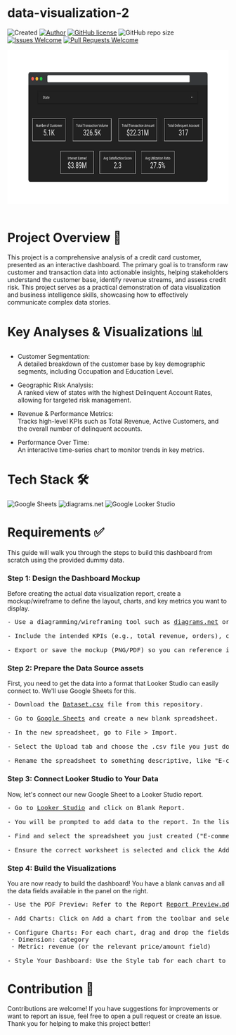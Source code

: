  # data-visualization-2
![Created](https://img.shields.io/badge/Created-21--Sep--2025-blue.svg) [![Author](http://img.shields.io/badge/author-@Zevhys-blue.svg)](https://www.linkedin.com/in/rakha-djauhari/) [![GitHub license](https://img.shields.io/github/license/Zevhys/data-visualization-1)](https://github.com/Zevhys/data-visualization-1/blob/main/LICENSE) ![GitHub repo size](https://img.shields.io/github/repo-size/Zevhys/data-visualization-1) [![Issues Welcome](https://img.shields.io/badge/issues-welcome-brightgreen.svg)](https://github.com/Zevhys/data-visualization-1/issues) [![Pull Requests Welcome](https://img.shields.io/badge/pull%20requests-welcome-brightgreen.svg)](https://github.com/Zevhys/data-visualization-1/pulls)

<div align="center">
<img src="Thumbnail.webp" height="350px"> 
</div>

</br>

# Project Overview 📄
This project is a comprehensive analysis of a credit card customer, presented as an interactive dashboard. The primary goal is to transform raw customer and transaction data into actionable insights, helping stakeholders understand the customer base, identify revenue streams, and assess credit risk. This project serves as a practical demonstration of data visualization and business intelligence skills, showcasing how to effectively communicate complex data stories.

# Key Analyses & Visualizations 📊
- Customer Segmentation: </br>
A detailed breakdown of the customer base by key demographic segments, including Occupation and Education Level.

- Geographic Risk Analysis: </br>
A ranked view of states with the highest Delinquent Account Rates, allowing for targeted risk management.

- Revenue & Performance Metrics: </br>
Tracks high-level KPIs such as Total Revenue, Active Customers, and the overall number of delinquent accounts.

- Performance Over Time: </br>
An interactive time-series chart to monitor trends in key metrics.

# Tech Stack 🛠️
![Google Sheets](https://img.shields.io/badge/Google%20Sheets-34A853?style=flat-square&logo=google-sheets&logoColor=white)
![diagrams.net](https://img.shields.io/badge/diagrams.net-F08705?style=flat-square&logo=diagramsdotnet&logoColor=white)
![Google Looker Studio](https://img.shields.io/badge/Google%20Looker%20Studio-4285F4?style=flat-square&logo=looker&logoColor=white)

# Requirements ✅
This guide will walk you through the steps to build this dashboard from scratch using the provided dummy data.

### Step 1: Design the Dashboard Mockup
Before creating the actual data visualization report, create a mockup/wireframe to define the layout, charts, and key metrics you want to display.

<pre>
- Use a diagramming/wireframing tool such as <a href="https://app.diagrams.net/" target="_blank">diagrams.net</a> or alternatives like Figma/Excalidraw.

- Include the intended KPIs (e.g., total revenue, orders), chart types (e.g., time series, bar, pie), filters (e.g., date range, category), and overall layout.

- Export or save the mockup (PNG/PDF) so you can reference it while building the report.
</pre>

### Step 2: Prepare the Data Source assets
First, you need to get the data into a format that Looker Studio can easily connect to. We'll use Google Sheets for this.

<pre>
- Download the <a href="assets/Dataset.csv">Dataset.csv</a> file from this repository.

- Go to <a href="https://sheets.google.com" target="_blank">Google Sheets</a> and create a new blank spreadsheet.

- In the new spreadsheet, go to File > Import.

- Select the Upload tab and choose the .csv file you just downloaded. Leave the import options as default and click Import data.

- Rename the spreadsheet to something descriptive, like "E-commerce Sales Dashboard Data".
</pre>

### Step 3: Connect Looker Studio to Your Data
Now, let's connect our new Google Sheet to a Looker Studio report.

<pre>
- Go to <a href="https://lookerstudio.google.com" target="_blank">Looker Studio</a> and click on Blank Report.

- You will be prompted to add data to the report. In the list of connectors, select Google Sheets.

- Find and select the spreadsheet you just created ("E-commerce Sales Dashboard Data").

- Ensure the correct worksheet is selected and click the Add button in the bottom right corner.
</pre>

### Step 4: Build the Visualizations 
You are now ready to build the dashboard! You have a blank canvas and all the data fields available in the panel on the right.

<pre>
- Use the PDF Preview: Refer to the Report <a href="assets/Report Preview.pdf">Report Preview.pdf</a> file in this repository as your guide. It shows you what charts to build and what metrics/dimensions to use.

- Add Charts: Click on Add a chart from the toolbar and select the appropriate chart type (e.g., Scorecard, Time series chart, Bar chart, Pie chart).

- Configure Charts: For each chart, drag and drop the fields from the right-hand panel into the Dimension and Metric sections. For example, for a "Revenue by Category" bar chart:
 · Dimension: category
 · Metric: revenue (or the relevant price/amount field)

- Style Your Dashboard: Use the Style tab for each chart to change colors, fonts, and labels to match the preview.
</pre>
# Contribution 🤝
Contributions are welcome! If you have suggestions for improvements or want to report an issue, feel free to open a pull request or create an issue. Thank you for helping to make this project better!
